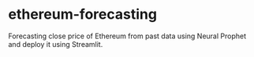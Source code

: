 # ethereum-forecasting
Forecasting close price of Ethereum from past data using Neural Prophet and deploy it using Streamlit.
